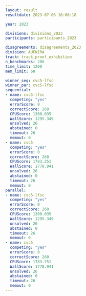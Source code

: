 ```yaml
---
layout: result
resultdate: 2023-07-06 16:06:18

year: 2023

divisions: divisions_2023
participants: participants_2023

disagreements: disagreements_2023
division: AUFNIRA
track: track_proof_exhibition
n_benchmarks: 286
time_limit: 1200
mem_limit: 60

winner_seq: cvc5-lfsc
winner_par: cvc5-lfsc
sequential:
- name: cvc5-lfsc
  competing: "yes"
  errorScore: 0
  correctScore: 260
  CPUScore: 1300.035
  WallScore: 1295.349
  unsolved: 26
  abstained: 0
  timeout: 26
  memout: 0
- name: cvc5
  competing: "yes"
  errorScore: 0
  correctScore: 260
  CPUScore: 1783.251
  WallScore: 1778.941
  unsolved: 26
  abstained: 0
  timeout: 26
  memout: 0
parallel:
- name: cvc5-lfsc
  competing: "yes"
  errorScore: 0
  correctScore: 260
  CPUScore: 1300.035
  WallScore: 1295.349
  unsolved: 26
  abstained: 0
  timeout: 26
  memout: 0
- name: cvc5
  competing: "yes"
  errorScore: 0
  correctScore: 260
  CPUScore: 1783.251
  WallScore: 1778.941
  unsolved: 26
  abstained: 0
  timeout: 26
  memout: 0
---
```

